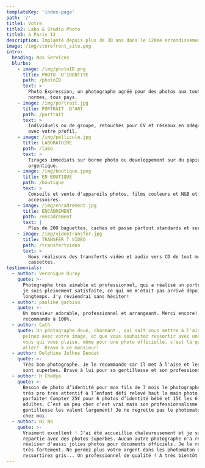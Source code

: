 ```yaml
---
templateKey: 'index-page'
path: '/'
title1: Votre
title2: Labo & Studio Photo
title3: à Paris 12
description: Implanté depuis plus de 30 ans dans le 12ème arrondissement de Paris, le studio Photo Expression réalise des photos d'identité et des portraits pour les particuliers comme pour les professionnels. Nous sommes à votre service pour la réalisation de photos officielles biométriques pour vos passeports, cartes d'identité, cartes Vitale, permis de conduire, titres de passeport et visas.
image: /img/storefront_site.png
intro:
  heading: Nos Services
  blurbs:
    - image: /img/photoID.png
      title: PHOTO  D’IDENTITÉ
      path: /photoID
      text: >
        Photo Expression, un photographe agréé pour des photos aux toutes
        normes, tous pays.
    - image: /img/portrait.jpg
      title: PORTRAIT  D’ART
      path: /portrait
      text: >
        Individuels ou de groupe, retouchés pour CV et réseaux en adéquation
        avec votre profil.
    - image: /img/pellicule.jpg
      title: LABORATOIRE
      path: /labo
      text: >
        Tirages immediats sur borne photo ou developpement sur du papier photo
        argentique.
    - image: /img/boutique.jpeg
      title: EN BOUTIQUE
      path: /boutique
      text: >
        Conseils et vente d'appareils photos, films couleurs et N&B et des
        accessoires.
    - image: /img/encadrement.jpg
      title: ENCADREMENT
      path: /encadrement
      text: |
        Plus de 200 baguettes, caches et passe partout standards et sur-mesures.
    - image: /img/videotransfer.jpg
      title: TRANSFÉR T VIDEO
      path: /transfertvideo
      text: >
        Nous réalisons des transferts vidéo et audio vers CD de tout modèle de
        cassettes.
testimonials:
  - author: Veronique Duroy
    quote: >-
      Photographe très aimable et professionnel, qui a réalisé un portrait dont
      je suis pleinement satisfaite, ce qui ne m'était pas arrivé depuis
      longtemps. J'y reviendrai sans hésiter!
  - author: pauline garbiso
    quote: >-
      Un monsieur adorable, professionnel et arrangeant. Merci encore! Je
      recommande à 100%.
  - author: Cath
    quote: Un photographe doué, charmant , qui sait vous mettre à l'aise. Si vous
      peinez avec votre image, et que vous souhaitez ressortir avec une photo de
      vous qui vous plaise, même pour une photo officielle, c'est là qu'il faut
      aller!  Bravo à ce monsieur!
  - author: Delphine Julhes Deodat
    quote: >-
      Très bon photographe. Je le recommande car il met à l'aise et les photos
      sont superbes. Bravo à lui pour sa gentillesse et son professionnalisme.
  - author: H Chadya
    quote: >-
      Besoin de photo d’identité pour mon fils de 7 mois le photographe est
      très pro très attentif à l’enfant défi relevé haut la main photo juste
      parfaite! Compter 25€ pour 6 photos d’identité bébé et 15€ les 6 pour
      adultes. C’est un peu cher c’est vrai mais son professionnalisme et sa
      gentillesse les valent largement! Je ne regrette pas le photomaton près de
      chez moi.
  - author: Ni Na
    quote: >-
      Vraiment excellent ! J'ai été accueillie chaleureusement et je suis
      repartie avec des photos superbes. Aucun autre photographe n'a réussi à a
      réaliser d'aussi jolies photos pour documents officiels. Je le recommande
      très fortement. Ne perdez plus votre argent dans les photomaton ou vous
      ressortirez gris... Un professionnel de qualité ! À très bientôt!
---
```

